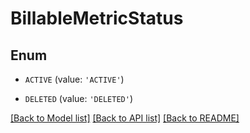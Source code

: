 # BillableMetricStatus


## Enum

* `ACTIVE` (value: `'ACTIVE'`)

* `DELETED` (value: `'DELETED'`)

[[Back to Model list]](../README.md#documentation-for-models) [[Back to API list]](../README.md#documentation-for-api-endpoints) [[Back to README]](../README.md)


